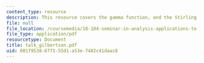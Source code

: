 ```yaml
---
content_type: resource
description: This resource covers the gamma function, and the Stirling's formula.
file: null
file_location: /coursemedia/18-104-seminar-in-analysis-applications-to-number-theory-fall-2006/601f9538677155d1a53e7482c41daac8_talk_gilbertson.pdf
file_type: application/pdf
resourcetype: Document
title: talk_gilbertson.pdf
uid: 601f9538-6771-55d1-a53e-7482c41daac8
---
```

